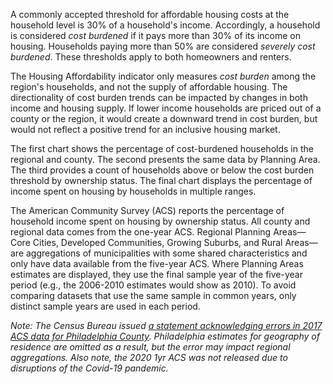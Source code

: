 A commonly accepted threshold for affordable housing costs at the household level  is 30% of a household's income. Accordingly, a household is considered _cost burdened_ if it pays more than 30% of its income on housing. Households paying more than 50% are considered _severely cost burdened_. These thresholds apply to both homeowners and renters. 

The Housing Affordability indicator only measures _cost burden_ among the region's households, and not the supply of affordable housing. The directionality of cost burden trends can be impacted by changes in both income and housing supply. If lower income households are priced out of a county or the region, it would create a downward trend in cost burden, but would not reflect a positive trend for an inclusive housing market.

The first chart shows the percentage of cost-burdened households in the regional and county. The second presents the same data by Planning Area. The third provides a count of households above or below the cost burden threshold by ownership status. The final chart displays the percentage of income spent on housing by households in multiple ranges.

The American Community Survey (ACS) reports the percentage of household income spent on housing by ownership status. All county and regional data comes from the one-year ACS. Regional Planning Areas—Core Cities, Developed Communities, Growing Suburbs, and Rural Areas—are  aggregations of municipalities with some shared characteristics and only have data available from the five-year ACS. Where Planning Areas estimates are displayed, they use the final sample year of the five-year period (e.g., the 2006-2010 estimates would show as 2010). To avoid comparing datasets that use the same sample in common years, only distinct sample years are used in each period.

_Note: The Census Bureau issued [a statement acknowledging errors in 2017 ACS data for Philadelphia County](https://www.census.gov/programs-surveys/acs/technical-documentation/errata/121.html). Philadelphia estimates for geography of residence are omitted as a result, but the error may impact regional aggregations. Also note, the 2020 1yr ACS was not released due to disruptions of the Covid-19 pandemic._